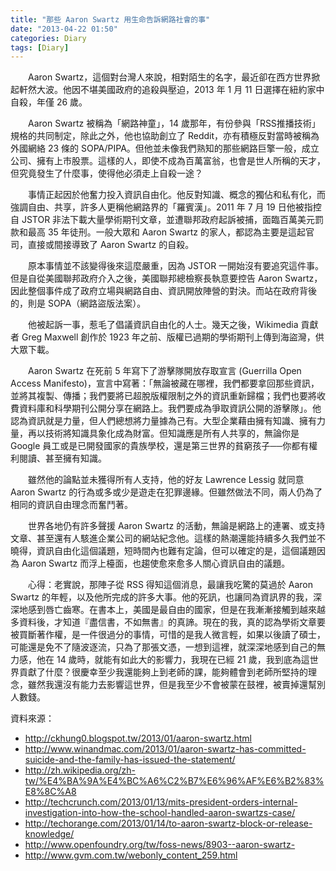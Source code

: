 ```yaml
---
title: "那些 Aaron Swartz 用生命告訴網路社會的事"
date: "2013-04-22 01:50"
categories: Diary
tags: [Diary]
---
```


　　Aaron Swartz，這個對台灣人來說，相對陌生的名字，最近卻在西方世界掀起軒然大波。他因不堪美國政府的追殺與壓迫，2013 年 1 月 11 日選擇在紐約家中自殺，年僅 26 歲。

　　Aaron Swartz 被稱為「網路神童」，14 歲那年，有份參與「RSS推播技術」規格的共同制定，除此之外，他也協助創立了 Reddit，亦有積極反對當時被稱為外國網絡 23 條的 SOPA/PIPA。但他並未像我們熟知的那些網路巨擎一般，成立公司、擁有上市股票。這樣的人，即使不成為百萬富翁，也會是世人所稱的天才，但究竟發生了什麼事，使得他必須走上自殺一途？

　　事情正起因於他奮力投入資訊自由化。他反對知識、概念的獨佔和私有化，而強調自由、共享，許多人更稱他網路界的「羅賓漢」。2011 年 7 月 19 日他被指控自 JSTOR 非法下載大量學術期刊文章，並遭聯邦政府起訴被捕，面臨百萬美元罰款和最高 35 年徒刑。一般大眾和 Aaron Swartz 的家人，都認為主要是這起官司，直接或間接導致了 Aaron Swartz 的自殺。

　　原本事情並不該變得後來這麼嚴重，因為 JSTOR 一開始沒有要追究這件事。但是自從美國聯邦政府介入之後，美國聯邦總檢察長執意要控告 Aaron Swartz，因此整個事件成了政府立場與網路自由、資訊開放陣營的對決。而站在政府背後的，則是 SOPA（網路盜版法案）。

　　他被起訴一事，惹毛了倡議資訊自由化的人士。幾天之後，Wikimedia 貢獻者 Greg Maxwell 創作於 1923 年之前、版權已過期的學術期刊上傳到海盜灣，供大眾下載。

　　Aaron Swartz 在死前 5 年寫下了游擊隊開放存取宣言 (Guerrilla Open Access Manifesto)，宣言中寫著：「無論被藏在哪裡，我們都要拿回那些資訊，並將其複製、傳播；我們要將已超脫版權限制之外的資訊重新歸檔；我們也要將收費資料庫和科學期刊公開分享在網路上。我們要成為爭取資訊公開的游擊隊」。他認為資訊就是力量，但人們總想將力量據為己有。大型企業藉由擁有知識、擁有力量，再以技術將知識具象化成為財富。但知識應是所有人共享的，無論你是 Google 員工或是已開發國家的貴族學校，還是第三世界的貧窮孩子──你都有權利閱讀、甚至擁有知識。

　　雖然他的論點並未獲得所有人支持，他的好友 Lawrence Lessig 就同意 Aaron Swartz 的行為或多或少是遊走在犯罪邊緣。但雖然做法不同，兩人仍為了相同的資訊自由理念而奮鬥著。

　　世界各地仍有許多聲援 Aaron Swartz 的活動，無論是網路上的連署、或支持文章、甚至還有人駭進企業公司的網站紀念他。這樣的熱潮還能持續多久我們並不曉得，資訊自由化這個議題，短時間內也難有定論，但可以確定的是，這個議題因為 Aaron Swartz 而浮上檯面，也趨使愈來愈多人關心資訊自由的議題。

　　心得：老實說，那陣子從 RSS 得知這個消息，最讓我吃驚的莫過於 Aaron Swartz 的年輕，以及他所完成的許多大事。他的死訊，也讓同為資訊界的我，深深地感到唇亡齒寒。在書本上，美國是最自由的國家，但是在我漸漸接觸到越來越多資料後，才知道『盡信書，不如無書』的真諦。現在的我，真的認為學術文章要被買斷著作權，是一件很過分的事情，可惜的是我人微言輕，如果以後讀了碩士，可能還是免不了隨波逐流，只為了那張文憑，一想到這裡，就深深地感到自己的無力感，他在 14 歲時，就能有如此大的影響力，我現在已經 21 歲，我到底為這世界貢獻了什麼？很慶幸至少我還能夠上到老師的課，能夠體會到老師所堅持的理念，雖然我還沒有能力去影響這世界，但是我至少不會被蒙在鼓裡，被賣掉還幫別人數錢。

資料來源：
* <http://ckhung0.blogspot.tw/2013/01/aaron-swartz.html>
* <http://www.winandmac.com/2013/01/aaron-swartz-has-committed-suicide-and-the-family-has-issued-the-statement/>
* <http://zh.wikipedia.org/zh-tw/%E4%BA%9A%E4%BC%A6%C2%B7%E6%96%AF%E6%B2%83%E8%8C%A8>
* <http://techcrunch.com/2013/01/13/mits-president-orders-internal-investigation-into-how-the-school-handled-aaron-swartzs-case/>
* <http://techorange.com/2013/01/14/to-aaron-swartz-block-or-release-knowledge/>
* <http://www.openfoundry.org/tw/foss-news/8903--aaron-swartz->
* <http://www.gvm.com.tw/webonly_content_259.html>
